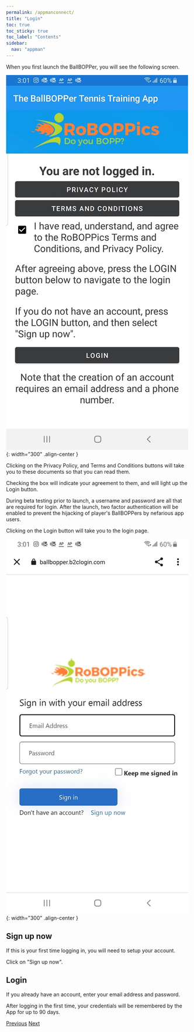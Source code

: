 ```yaml
---
permalink: /appmanconnect/
title: "Login"
toc: true
toc_sticky: true
toc_label: "Contents"
sidebar:
  nav: "appman"
---
```


When you first launch the BallBOPPer, you will see the following screen.

![Prelogin Image](../assets/images/Prelogin500.jpg){: width="300" .align-center } 

Clicking on the Privacy Policy, and Terms and Conditions buttons will take you to these documents so that you can read them.

Checking the box will indicate your agreement to them, and will light up the Login button.

During beta testing prior to launch, a username and password are all that are required for login. After the launch, two factor authentication will be enabled to prevent the hijacking of player's BallBOPPers by nefarious app users.

Clicking on the Login button will take you to the login page.

![Login Image](../assets/images/Login500.jpg){: width="300" .align-center } 

## Sign up now
If this is your first time logging in, you will need to setup your account. 

Click on "Sign up now".

## Login
If you already have an account, enter your email address and password.

After logging in the first time, your credentials will be remembered by the App for up to 90 days.

  <nav class="pagination">
      <a href="/BallBOPPer/appmanintro/" class="pagination--pager" title="Introduction">Previous</a>
      <a href="/BallBOPPer/patternLibraries/" class="pagination--pager" title="Pattern Libraries">Next</a> 
  </nav>
